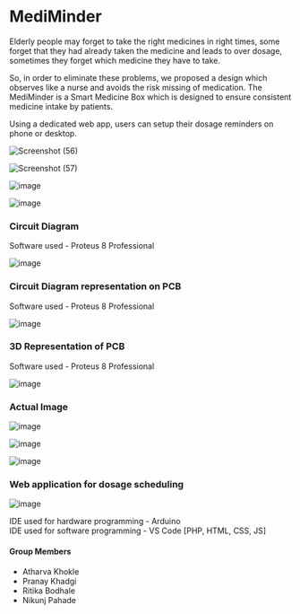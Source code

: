 # MediMinder

Elderly people may forget to take the right medicines in right times, some forget that they had already taken the medicine and leads to over dosage, sometimes they forget which medicine they have to take. 

So, in order to eliminate these problems, we proposed a design which observes like a nurse and avoids the risk missing of medication. The MediMinder is a Smart Medicine Box which is designed to ensure consistent medicine intake by patients. 

Using a dedicated web app, users can setup their dosage reminders on phone or desktop.


![Screenshot (56)](https://user-images.githubusercontent.com/54365504/163936574-fa1283b7-4a0d-4926-ad04-2d8a01a6a36e.png)

![Screenshot (57)](https://user-images.githubusercontent.com/54365504/163936850-0a63c417-cee6-4ee2-9e14-075831d80dd0.png)

![image](https://user-images.githubusercontent.com/54365504/163936934-623b3e0f-4fe2-45a7-9ae4-d25dbef31d99.png)

![image](https://user-images.githubusercontent.com/54365504/163936974-a55c8dc6-ba6c-418a-ab8b-f2aad685ceb9.png)

<h3>Circuit Diagram</h3>
Software used - Proteus 8 Professional

![image](https://user-images.githubusercontent.com/54365504/163937138-1f0a1d82-2d93-4fc1-9d00-a32dd0961c61.png)

<h3>Circuit Diagram representation on PCB</h3>
Software used - Proteus 8 Professional

![image](https://user-images.githubusercontent.com/54365504/163937234-7a22f3a7-863f-47cf-8be0-e362e817bd94.png)

<h3>3D Representation of PCB</h3>
Software used - Proteus 8 Professional

![image](https://user-images.githubusercontent.com/54365504/163937435-7d0a4ec7-02da-4e38-a9f9-c37fdd83e577.png)

<h3>Actual Image</h3>

![image](https://user-images.githubusercontent.com/54365504/163937735-6ebadad2-6ff7-43e9-a1c7-e51f81fb0601.png)

![image](https://user-images.githubusercontent.com/54365504/163937605-764572d0-1510-4282-b60b-71171bdc261e.png)

![image](https://user-images.githubusercontent.com/54365504/163937883-9294af63-aa42-4dff-853e-a34ad4828ad8.png)

<h3>Web application for dosage scheduling</h3>

![image](https://user-images.githubusercontent.com/54365504/163938072-4f16b79d-995c-44d2-99bb-6f4c0379155f.png)

IDE used for hardware programming - Arduino<br>
IDE used for software programming - VS Code [PHP, HTML, CSS, JS]

<h4>Group Members</h4>
<ul>
<li>Atharva Khokle</li>
<li>Pranay Khadgi</li>
<li>Ritika Bodhale</li>
<li>Nikunj Pahade</li>
</ul>
